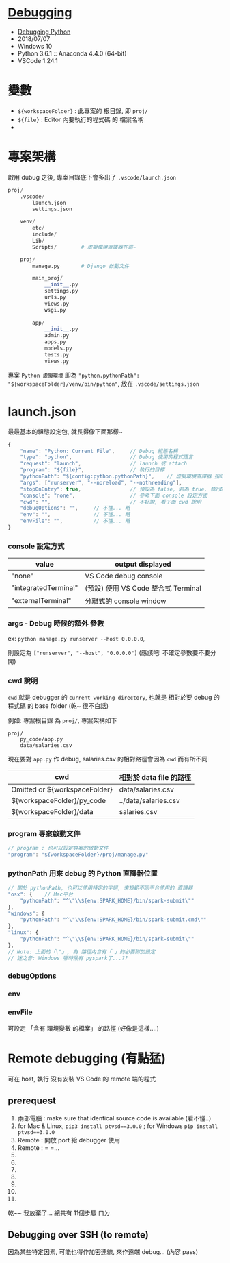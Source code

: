 # [Debugging](https://code.visualstudio.com/docs/editor/debugging)

- [Debugging Python](https://code.visualstudio.com/docs/python/debugging)
- 2018/07/07
- Windows 10 
- Python 3.6.1 :: Anaconda 4.4.0 (64-bit)
- VSCode 1.24.1



# 變數

- `${workspaceFolder}` : 此專案的 根目錄, 即 `proj/`
- `${file}` : Editor 內要執行的程式碼 的 檔案名稱
- 


# 專案架構

啟用 dubug 之後, 專案目錄底下會多出了 `.vscode/launch.json`
```py
proj/
    .vscode/
        launch.json
        settings.json

    venv/
        etc/
        include/
        Lib/
        Scripts/        # 虛擬環境直譯器在這~

    proj/
        manage.py       # Django 啟動文件

        main_proj/
            __init__.py
            settings.py
            urls.py
            views.py
            wsgi.py
        
        app/
            __init__.py
            admin.py
            apps.py
            models.py
            tests.py
            views.py
```
專案 `Python 虛擬環境` 即為 `"python.pythonPath": "${workspaceFolder}/venv/bin/python"`, 放在 `.vscode/settings.json`



# launch.json

最最基本的組態設定包, 就長得像下面那樣~
```js
{
    "name": "Python: Current File",     // Debug 組態名稱
    "type": "python",                   // Debug 使用的程式語言
    "request": "launch",                // launch 或 attach
    "program": "${file}",               // 執行的目標
    "pythonPath": "${config:python.pythonPath}",    // 虛擬環境直譯器 指向 settings.json
    "args": ["runserver", "--noreload", "--nothreading"],
    "stopOnEntry": true,                // 預設為 false, 若為 true, 執行Debug模式時, 會在程式第一行停下來
    "console": "none",                  // 參考下面 console 設定方式
    "cwd": "",                          // 不好說, 看下面 cwd 說明
    "debugOptions": "",     // 不懂... 略
    "env": "",              // 不懂... 略
    "envFile": "",          // 不懂... 略
}
```


### console 設定方式

value                   | output displayed
----------------------- | -------------------------------------
"none"                  | VS Code debug console
"integratedTerminal"    | (預設) 使用 VS Code 整合式 Terminal
"externalTerminal"      | 分離式的 console window


### args - Debug 時候的額外 參數

ex: `python manage.py runserver --host 0.0.0.0`, 

則設定為 `["runserver", "--host", "0.0.0.0"]` (應該吧! 不確定參數要不要分開)


### cwd 說明

`cwd` 就是 debugger 的 `current working directory`, 也就是 相對於要 debug 的程式碼 的 base folder (乾~ 很不白話)

例如: 專案根目錄 為 `proj/`, 專案架構如下
```
proj/
    py_code/app.py
    data/salaries.csv
```
現在要對 `app.py` 作 debug, salaries.csv 的相對路徑會因為 `cwd` 而有所不同

cwd                             | 相對於 data file 的路徑
------------------------------- | --------------------------
Omitted or ${workspaceFolder}   | data/salaries.csv
${workspaceFolder}/py_code      | ../data/salaries.csv
${workspaceFolder}/data         | salaries.csv


### program 專案啟動文件

```js
// program : 也可以設定專案的啟動文件
"program": "${workspaceFolder}/proj/manage.py"
```


### pythonPath 用來 debug 的 Python 直譯器位置

```js
// 關於 pythonPath, 也可以使用特定的字詞, 來規範不同平台使用的 直譯器
"osx": {    // Mac平台
    "pythonPath": "^\"\\${env:SPARK_HOME}/bin/spark-submit\""
},
"windows": {
    "pythonPath": "^\"\\${env:SPARK_HOME}/bin/spark-submit.cmd\""
},
"linux": {
    "pythonPath": "^\"\\${env:SPARK_HOME}/bin/spark-submit\""
},
// Note: 上面的「\"」, 為 路徑內含有「 」的必要附加設定
// 迷之音: Windows 哪時候有 pyspark了...??
```


### debugOptions

### env

### envFile

可設定 「含有 環境變數 的檔案」 的路徑 (好像是這樣....)



# Remote debugging (有點猛)

可在 host, 執行 沒有安裝 VS Code 的 remote 端的程式

## prerequest
1. 兩部電腦 : make sure that identical source code is available (看不懂..)
2. for Mac & Linux, `pip3 install ptvsd==3.0.0` ; for Windows `pip install ptvsd==3.0.0`
3. Remote : 開放 port 給 debugger 使用
4. Remote : = =...
5. 
6. 
7. 
8. 
9. 
10. 
11. 

乾~~ 我放棄了... 總共有 11個步驟 ㄇㄉ


## Debugging over SSH (to remote)

因為某些特定因素, 可能也得作加密連線, 來作遠端 debug... (內容 pass)

